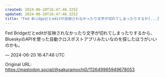 ```yaml
---
created: 2024-06-20T16:47:48.325Z
updated: 2024-06-20T16:47:48.325Z
title: "Fed Bridgeだとeditが反映されなかったり文字が切れてしまったりするか[...]"
---
```


<p>Fed Bridgeだとeditが反映されなかったり文字が切れてしまったりするから、BlueskyのAPIを使った自動クロスポストアプリみたいなのを探したほうがいいのかも。</p>

&mdash; 2024-06-20 16:47:48 UTC

Original URL: https://mastodon.social/@sakuramochi0/112649965949678053
